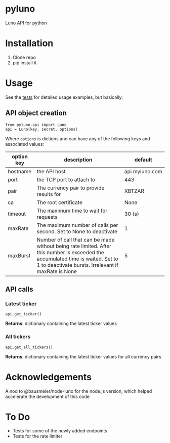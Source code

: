 # pyluno
Luno API for python

# Installation

1.  Clone repo
2.  pip install it

# Usage

See the [tests](tests/) for detailed usage examples, but basically:

## API object creation

    from pyluno.api import Luno
    api = Luno(key, secret. options)

Where `options` is  dictions and can have any of the following keys and associated values:

| option key   | description      | default |
|--------------|------------------|---------|
|hostname | the API host | api.myluno.com |
|port | the TCP port to attach to | 443 |
|pair | The currency pair to provide results for | XBTZAR |
|ca | The root certificate | None |
|timeout | The maximum time to wait for requests | 30 (s) |
|maxRate | The maximum number of calls per second. Set to None to deactivate | 1|
|maxBurst | Number of call that can be made without being rate limited. After this number is exceeded the accumulated time is waited. Set to 1 to deactivate bursts. Irrelevant if maxRate is None | 5 |

## API calls

### Latest ticker

    api.get_ticker()

**Returns**: dictionary containing the latest ticker values

### All tickers

    api.get_all_tickers()

**Returns**: dictionary containing the latest ticker values for all currency pairs

# Acknowledgements

A nod to @bausmeier/node-luno for the node.js version, which helped
accelerate the development of this code


# To Do

-  Tests for some of the newly added endpoints
-  Tests for the rate limiter
